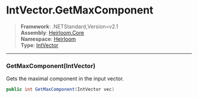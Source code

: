# IntVector.GetMaxComponent

> **Framework**: .NETStandard,Version=v2.1  
> **Assembly**: [Heirloom.Core][0]  
> **Namespace**: [Heirloom][0]  
> **Type**: [IntVector][1]  

--------------------------------------------------------------------------------

### GetMaxComponent(IntVector)

Gets the maximal component in the input vector.

```cs
public int GetMaxComponent(IntVector vec)
```

[0]: ..\Heirloom.Core.md
[1]: Heirloom.IntVector.md
